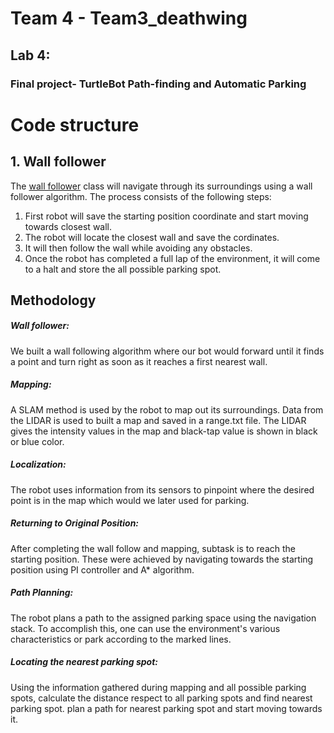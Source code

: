# Team 4 - Team3_deathwing

## Lab 4:

### Final project- TurtleBot Path-finding and Automatic Parking

# Code structure

## 1. Wall follower 
 The [wall follower](https://github.com/THD-autonomous-system/team3_deathwing/blob/main/Lab4_final/Code/wall_following.py) class will navigate through its surroundings using a wall follower algorithm. The process consists of the following steps: 
1) First robot will save the starting position coordinate and start moving towards closest wall. 
2) The robot will locate the closest wall and save the cordinates. 
3) It will then follow the wall while avoiding any obstacles.
4) Once the robot has completed a full lap of the environment, it will come to a halt and store the all possible parking spot.


## Methodology

##### Wall follower:
We built a wall following algorithm where our bot would forward until it finds a point and turn right as soon as it reaches a first nearest wall.

##### Mapping:
A SLAM method is used by the robot to map out its surroundings. Data from the LIDAR is used to built a map and saved in a range.txt file. The LIDAR gives the intensity values in the map and black-tap value is shown in black or blue color.

##### Localization:
The robot uses information from its sensors to pinpoint where the desired point is in the map which would we later used for parking.

##### Returning to Original Position:
After completing the wall follow and mapping, subtask is to reach the starting position. These were achieved by navigating towards the starting position using PI controller and A* algorithm.

##### Path Planning:
The robot plans a path to the assigned parking space using the navigation stack. To accomplish this, one can use the environment's various characteristics or park according to the marked lines.

##### Locating the nearest parking spot:  
Using the information gathered during mapping and all possible parking spots, calculate the distance respect to all parking spots and find nearest parking spot.
plan a path for nearest parking spot and start moving towards it.

